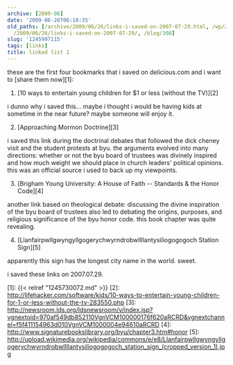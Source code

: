 ```yaml
---
archive: [2009-06]
date: '2009-06-26T06:18:35'
old_paths: [/archive/2009/06/26/links-i-saved-on-2007-07-29.html, /wp/2009/06/26/links-i-saved-on-2007-07-29/,
  /2009/06/26/links-i-saved-on-2007-07-29/, /blog/308]
slug: '1245997115'
tags: [links]
title: linked list 1
---
```


these are the first four bookmarks that i saved on delicious.com and
i want to [share them now][1]:

1) [10 ways to entertain young children for $1 or less (without the
TV)][2]

i dunno why i saved this... maybe i thought i would be having kids at
sometime in the near future? maybe someone will enjoy it.

2) [Approaching Mormon Doctrine][3]

i saved this link during the doctrinal debates that followed the dick
cheney visit and the student protests at byu. the arguments evolved into
many directions: whether or not the byu board of trustees was divinely
inspired and how much weight we should place in church leaders' political
opinions. this was an official source i used to back up my viewpoints.

3) [Brigham Young University: A House of Faith -- Standards & the Honor
Code][4]

another link based on theological debate: discussing the divine
inspiration of the byu board of trustees also led to debating the origins,
purposes, and religious significance of the byu honor code. this book
chapter was quite revealing.

4) [Llanfairpwllgwyngyllgogerychwyrndrobwllllantysiliogogogoch Station
Sign][5]

apparently this sign has the longest city name in the world. sweet.

i saved these links on 2007.07.29.

[1]: {{< relref "1245730072.md" >}}
[2]: http://lifehacker.com/software/kids/10-ways-to-entertain-young-children-for-1-or-less-without-the-tv-283550.php
[3]: http://newsroom.lds.org/ldsnewsroom/v/index.jsp?vgnextoid=970af549db852110VgnVCM100000176f620aRCRD&vgnextchannel=f5f411154963d010VgnVCM1000004e94610aRCRD
[4]: http://www.signaturebookslibrary.org/byu/chapter3.htm#honor
[5]: http://upload.wikimedia.org/wikipedia/commons/e/e8/Llanfairpwllgwyngyllgogerychwyrndrobwllllantysiliogogogoch_station_sign_(cropped_version_1).jpg

